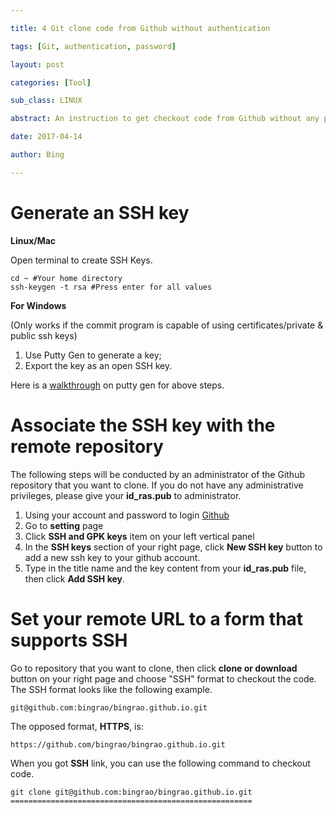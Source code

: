 ```yaml
---

title: 4 Git clone code from Github without authentication

tags: [Git, authentication, password]

layout: post

categories: [Tool]

sub_class: LINUX

abstract: An instruction to get checkout code from Github without any password and username via Git command.

date: 2017-04-14

author: Bing

---
```


**Generate an SSH key**
=======================

**Linux/Mac**

Open terminal to create SSH Keys.

```
cd ~ #Your home directory
ssh-keygen -t rsa #Press enter for all values
```

**For Windows**

(Only works if the commit program is capable of using certificates/private & public ssh keys)

1.	Use Putty Gen to generate a key;
2.	Export the key as an open SSH key.

Here is a [walkthrough](https://askleo.com/how_do_i_create_and_use_public_keys_with_ssh/) on putty gen for above steps.

**Associate the SSH key with the remote repository**
====================================================

The following steps will be conducted by an administrator of the Github repository that you want to clone. If you do not have any administrative privileges, please give your **id_ras.pub** to administrator.

1.	Using your account and password to login [Github](https://github.com/)
2.	Go to **setting** page
3.	Click **SSH and GPK keys** item on your left vertical panel
4.	In the **SSH keys** section of your right page, click **New SSH key** button to add a new ssh key to your github account.
5.	Type in the title name and the key content from your **id_ras.pub** file, then click **Add SSH key**.

**Set your remote URL to a form that supports SSH**
===================================================

Go to repository that you want to clone, then click **clone or download** button on your right page and choose "SSH" format to checkout the code. The SSH format looks like the following example.

```
git@github.com:bingrao/bingrao.github.io.git
```

The opposed format, **HTTPS**, is:

```
https://github.com/bingrao/bingrao.github.io.git
```

When you got **SSH** link, you can use the following command to checkout code.

```
git clone git@github.com:bingrao/bingrao.github.io.git
======================================================
```
